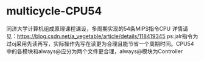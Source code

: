 # multicycle-CPU54
同济大学计算机组成原理课程课设，多周期实现的54条MIPS指令CPU
详情请见：https://blog.csdn.net/a_vegetable/article/details/118419345
ps:jalr指令为过oj采用先读再写，实际操作先写在读更为合理且能节省一个周期时间。CPU54中的各模块和always@应分为两个文件更合理，always@模块为Controller
